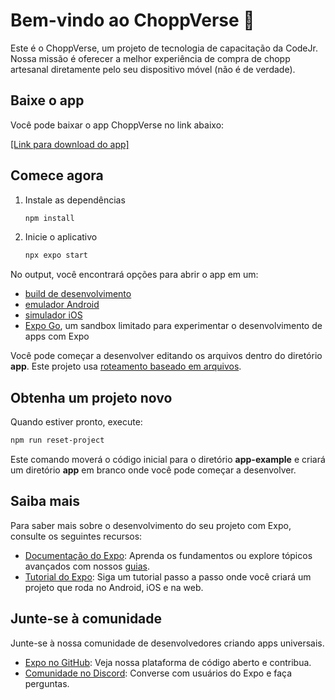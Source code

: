 # Bem-vindo ao ChoppVerse 🍻

Este é o ChoppVerse, um projeto de tecnologia de capacitação da CodeJr. Nossa missão é oferecer a melhor experiência de compra de chopp artesanal diretamente pelo seu dispositivo móvel (não é de verdade).

## Baixe o app

Você pode baixar o app ChoppVerse no link abaixo:

[[Link para download do app]](https://expo.dev/accounts/rafaelrr/projects/codejr/builds/fb008beb-04b9-4a42-9baf-93a8ae022843)

## Comece agora

1. Instale as dependências

   ```bash
   npm install
   ```

2. Inicie o aplicativo

   ```bash
   npx expo start
   ```

No output, você encontrará opções para abrir o app em um:

- [build de desenvolvimento](https://docs.expo.dev/develop/development-builds/introduction/)
- [emulador Android](https://docs.expo.dev/workflow/android-studio-emulator/)
- [simulador iOS](https://docs.expo.dev/workflow/ios-simulator/)
- [Expo Go](https://expo.dev/go), um sandbox limitado para experimentar o desenvolvimento de apps com Expo

Você pode começar a desenvolver editando os arquivos dentro do diretório **app**. Este projeto usa [roteamento baseado em arquivos](https://docs.expo.dev/router/introduction).

## Obtenha um projeto novo

Quando estiver pronto, execute:

```bash
npm run reset-project
```

Este comando moverá o código inicial para o diretório **app-example** e criará um diretório **app** em branco onde você pode começar a desenvolver.

## Saiba mais

Para saber mais sobre o desenvolvimento do seu projeto com Expo, consulte os seguintes recursos:

- [Documentação do Expo](https://docs.expo.dev/): Aprenda os fundamentos ou explore tópicos avançados com nossos [guias](https://docs.expo.dev/guides).
- [Tutorial do Expo](https://docs.expo.dev/tutorial/introduction/): Siga um tutorial passo a passo onde você criará um projeto que roda no Android, iOS e na web.

## Junte-se à comunidade

Junte-se à nossa comunidade de desenvolvedores criando apps universais.

- [Expo no GitHub](https://github.com/expo/expo): Veja nossa plataforma de código aberto e contribua.
- [Comunidade no Discord](https://chat.expo.dev): Converse com usuários do Expo e faça perguntas.
